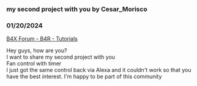 ### my second project with you by Cesar_Morisco
### 01/20/2024
[B4X Forum - B4R - Tutorials](https://www.b4x.com/android/forum/threads/158755/)

Hey guys, how are you?  
I want to share my second project with you  
Fan control with timer  
I just got the same control back via Alexa and it couldn't work so that you have the best interest. I'm happy to be part of this community